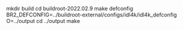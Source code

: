 mkdir build
cd buildroot-2022.02.9
make defconfig BR2_DEFCONFIG=../buildroot-external/configs/idl4k/idl4k_defconfig O=../output
cd ../output
make
